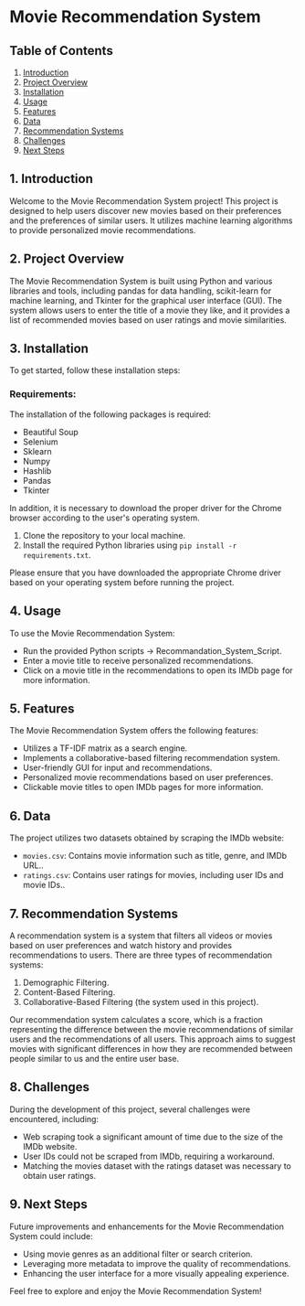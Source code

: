 # Movie Recommendation System

## Table of Contents

1. [Introduction](#introduction)
2. [Project Overview](#project-overview)
3. [Installation](#installation)
4. [Usage](#usage)
5. [Features](#features)
6. [Data](#data)
7. [Recommendation Systems](#recommendation-systems)
8. [Challenges](#challenges)
9. [Next Steps](#next-steps)

## 1. Introduction

Welcome to the Movie Recommendation System project! This project is designed to help users discover new movies based on their preferences and the preferences of similar users. It utilizes machine learning algorithms to provide personalized movie recommendations.

## 2. Project Overview

The Movie Recommendation System is built using Python and various libraries and tools, including pandas for data handling, scikit-learn for machine learning, and Tkinter for the graphical user interface (GUI). The system allows users to enter the title of a movie they like, and it provides a list of recommended movies based on user ratings and movie similarities.

## 3. Installation

To get started, follow these installation steps:

### Requirements:
The installation of the following packages is required:
- Beautiful Soup
- Selenium
- Sklearn
- Numpy
- Hashlib
- Pandas
- Tkinter

In addition, it is necessary to download the proper driver for the Chrome browser according to the user's operating system.

1. Clone the repository to your local machine.
2. Install the required Python libraries using `pip install -r requirements.txt`.

Please ensure that you have downloaded the appropriate Chrome driver based on your operating system before running the project.

## 4. Usage

To use the Movie Recommendation System:

- Run the provided Python scripts -> Recommandation_System_Script.
- Enter a movie title to receive personalized recommendations.
- Click on a movie title in the recommendations to open its IMDb page for more information.

## 5. Features

The Movie Recommendation System offers the following features:

- Utilizes a TF-IDF matrix as a search engine.
- Implements a collaborative-based filtering recommendation system.
- User-friendly GUI for input and recommendations.
- Personalized movie recommendations based on user preferences.
- Clickable movie titles to open IMDb pages for more information.

## 6. Data

The project utilizes two datasets obtained by scraping the IMDb website:

- `movies.csv`: Contains movie information such as title, genre, and IMDb URL..
- `ratings.csv`: Contains user ratings for movies, including user IDs and movie IDs..

## 7. Recommendation Systems

A recommendation system is a system that filters all videos or movies based on user preferences and watch history and provides recommendations to users. There are three types of recommendation systems:

1. Demographic Filtering.
2. Content-Based Filtering.
3. Collaborative-Based Filtering (the system used in this project).

Our recommendation system calculates a score, which is a fraction representing the difference between the movie recommendations of similar users and the recommendations of all users. This approach aims to suggest movies with significant differences in how they are recommended between people similar to us and the entire user base.

## 8. Challenges

During the development of this project, several challenges were encountered, including:

- Web scraping took a significant amount of time due to the size of the IMDb website.
- User IDs could not be scraped from IMDb, requiring a workaround.
- Matching the movies dataset with the ratings dataset was necessary to obtain user ratings.

## 9. Next Steps

Future improvements and enhancements for the Movie Recommendation System could include:

- Using movie genres as an additional filter or search criterion.
- Leveraging more metadata to improve the quality of recommendations.
- Enhancing the user interface for a more visually appealing experience.

Feel free to explore and enjoy the Movie Recommendation System!

